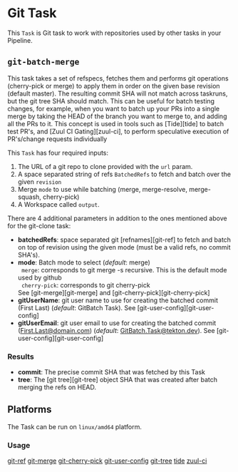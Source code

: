 # Git Task

This `Task` is Git task to work with repositories used by other tasks
in your Pipeline.

## `git-batch-merge`

This task takes a set of refspecs, fetches them and performs git operations
(cherry-pick or merge) to apply them in order on the given base revision (default master).
The resulting commit SHA will not match across taskruns, but the git tree SHA should
match. This can be useful for batch testing changes, for example, when you want to
batch up your PRs into a single merge by taking the HEAD of the branch you want to merge
to, and adding all the PRs to it. This concept is used in tools such as [Tide][tide] to
batch test PR's, and [Zuul CI Gating][zuul-ci], to perform speculative execution of
PR's/change requests individually

This `Task` has four required inputs:

1. The URL of a git repo to clone provided with the `url` param.
1. A space separated string of refs `BatchedRefs` to fetch and batch over the given `revision`
1. Merge `mode` to use while batching (merge, merge-resolve, merge-squash, cherry-pick)
1. A Workspace called `output`.

There are 4 additional parameters in addition to the ones mentioned above for the git-clone task:
* **batchedRefs**: space separated git [refnames][git-ref] to fetch and batch on top of revision using the given mode
    (must be a valid refs, no commit SHA's).
* **mode**: Batch mode to select (_default_: merge) <br>
  &nbsp;&nbsp;`merge`: corresponds to git merge -s recursive. This is the default mode used by github <br>
  &nbsp;&nbsp;`cherry-pick`: corresponds to git cherry-pick <br>
  See [git-merge][git-merge] and [git-cherry-pick][git-cherry-pick]
* **gitUserName**: git user name to use for creating the batched commit (First Last)
    (_default_: GitBatch Task). See [git-user-config][git-user-config]
* **gitUserEmail**: git user email to use for creating the batched commit (First.Last@domain.com)
  (_default_: GitBatch.Task@tekton.dev). See [git-user-config][git-user-config]

### Results

* **commit**: The precise commit SHA that was fetched by this Task
* **tree**: The [git tree][git-tree] object SHA that was created after batch merging the refs on HEAD.

## Platforms

The Task can be run on `linux/amd64` platform.

### Usage

[git-ref](https://git-scm.com/book/en/v2/Git-Internals-Git-References)
[git-merge](https://git-scm.com/docs/git-merge)
[git-cherry-pick](https://git-scm.com/docs/git-cherry-pick)
[git-user-config](https://git-scm.com/docs/git-config#Documentation/git-config.txt-username)
[git-tree](https://git-scm.com/book/en/v2/Git-Internals-Git-Objects)
[tide](https://github.com/kubernetes/test-infra/blob/master/prow/cmd/tide/README.md)
[zuul-ci](https://zuul-ci.org/docs/zuul/discussion/gating.html)